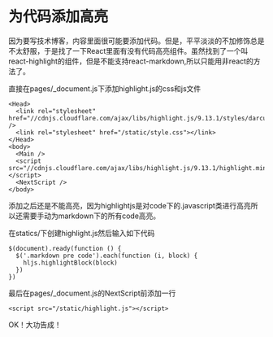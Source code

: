# 为代码添加高亮

因为要写技术博客，内容里面很可能要添加代码。但是，平平淡淡的不加修饰总是不太舒服，于是找了一下React里面有没有代码高亮组件。虽然找到了一个叫react-highlight的组件，但是不能支持react-markdown,所以只能用非react的方法了。

直接在pages/_document.js下添加highlight.js的css和js文件

```
<Head>
  <link rel="stylesheet" href="//cdnjs.cloudflare.com/ajax/libs/highlight.js/9.13.1/styles/darcula.min.css" />
  <link rel="stylesheet" href="/static/style.css"></link>
</Head>
<body>
  <Main />
  <script src="//cdnjs.cloudflare.com/ajax/libs/highlight.js/9.13.1/highlight.min.js"></script>
  <NextScript />
</body>
```

添加之后还是不能高亮，因为highlightjs是对code下的.javascript类进行高亮所以还需要手动为markdown下的所有code高亮。

在statics/下创建highlight.js然后输入如下代码
```
$(document).ready(function () {
  $('.markdown pre code').each(function (i, block) {
    hljs.highlightBlock(block)
  })
})
```

最后在pages/_document.js的NextScript前添加一行
```
<script src="/static/highlight.js"></script>
```

OK！大功告成！